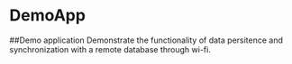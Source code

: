 # DemoApp
##Demo application
Demonstrate the functionality of data persitence and 
synchronization with a remote database through wi-fi.

